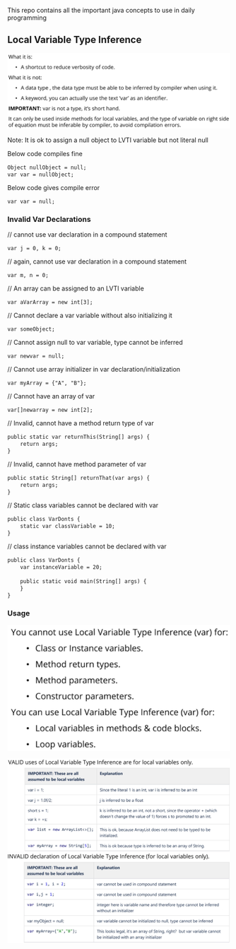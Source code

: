 
This repo contains all the important java concepts to use in daily programming

## Local Variable Type Inference

![Screenshot](img/lvtii.png)

Note:
It is ok to assign a null object to LVTI variable but not literal null

Below code compiles fine
````
Object nullObject = null;
var var = nullObject;
````

Below code gives compile error
````
var var = null;
````
### Invalid Var Declarations

// cannot use var declaration in a compound statement
````
var j = 0, k = 0;
````

// again, cannot use var declaration in a compound statement
````
var m, n = 0;
````

// An array can be assigned to an LVTI variable
````
var aVarArray = new int[3];
````

// Cannot declare a var variable without also initializing it
````
var someObject;
````

// Cannot assign null to var variable, type cannot be inferred
````
var newvar = null;
```` 

// Cannot use array initializer in var declaration/initialization
````
var myArray = {"A", "B"};
````

// Cannot have an array of var
````
var[]newarray = new int[2]; 
````
// Invalid, cannot have a method return type of var
````
public static var returnThis(String[] args) {
    return args;
}
````

// Invalid, cannot have method parameter of var
````
public static String[] returnThat(var args) {
    return args;
}
````

// Static class variables cannot be declared with var
````
public class VarDonts {
    static var classVariable = 10;
}
````

// class instance variables cannot be declared with var
````
public class VarDonts {
    var instanceVariable = 20;

    public static void main(String[] args) {
    }
}
````

### Usage

![Screenshot](img/lvti_usage.png)

![Screenshot](img/valid_lvti.png)
![Screenshot](img/invalid_lvti.png)
